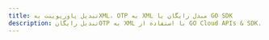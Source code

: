 ---title: تبدیل پاورپوینت بهXML، OTP به XML مبدل رایگان یا GO SDKdescription: تبدیل رایگانOTP به XML با استفاده از GO Cloud APIs & SDK. همچنین اسناد Microsoft PowerPoint را در Cloud ایجاد، ویرایش و رندر کنید.---